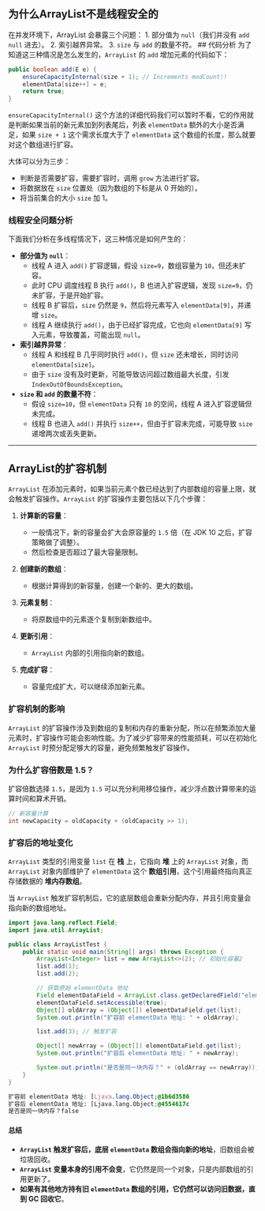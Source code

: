 ## 为什么ArrayList不是线程安全的
在并发环境下，ArrayList 会暴露三个问题： 1. 部分值为 `null`（我们并没有 `add null` 进去）。 2. 索引越界异常。 3. `size` 与 `add` 的数量不符。 ## 代码分析 为了知道这三种情况是怎么发生的，`ArrayList` 的 `add` 增加元素的代码如下：
```java 
public boolean add(E e) { 
	ensureCapacityInternal(size + 1); // Increments modCount!! 
	elementData[size++] = e; 
	return true; 
}

```

`ensureCapacityInternal()` 这个方法的详细代码我们可以暂时不看，它的作用就是判断如果当前的新元素加到列表尾后，列表 `elementData` 额外的大小是否满足，如果 `size + 1` 这个需求长度大于了 `elementData` 这个数组的长度，那么就要对这个数组进行扩容。

大体可以分为三步：
- 判断是否需要扩容，需要扩容时，调用 `grow` 方法进行扩容。
- 将数据放在 `size` 位置处（因为数组的下标是从 0 开始的）。
- 将当前集合的大小 `size` 加 1。

### 线程安全问题分析
下面我们分析在多线程情况下，这三种情况是如何产生的：
- **部分值为 `null`**：
    - 线程 A 进入 `add()` 扩容逻辑，假设 `size=9`，数组容量为 `10`，但还未扩容。
    - 此时 CPU 调度线程 B 执行 `add()`，B 也进入扩容逻辑，发现 `size=9`，仍未扩容，于是开始扩容。
    - 线程 B 扩容后，`size` 仍然是 `9`，然后将元素写入 `elementData[9]`，并递增 `size`。
    - 线程 A 继续执行 `add()`，由于已经扩容完成，它也向 `elementData[9]` 写入元素，导致覆盖，可能出现 `null`。
- **索引越界异常**：
    - 线程 A 和线程 B 几乎同时执行 `add()`，但 `size` 还未增长，同时访问 `elementData[size]`。
    - 由于 `size` 没有及时更新，可能导致访问超过数组最大长度，引发 `IndexOutOfBoundsException`。
- **`size` 和 `add` 的数量不符**：
    - 假设 `size=10`，但 `elementData` 只有 `10` 的空间，线程 A 进入扩容逻辑但未完成。
    - 线程 B 也进入 `add()` 并执行 `size++`，但由于扩容未完成，可能导致 `size` 递增两次或丢失更新。


--- 

## ArrayList的扩容机制

`ArrayList` 在添加元素时，如果当前元素个数已经达到了内部数组的容量上限，就会触发扩容操作。`ArrayList` 的扩容操作主要包括以下几个步骤：

1. **计算新的容量**：
   - 一般情况下，新的容量会扩大会原容量的 `1.5` 倍（在 JDK 10 之后，扩容策略做了调整）。
   - 然后检查是否超过了最大容量限制。

2. **创建新的数组**：
   - 根据计算得到的新容量，创建一个新的、更大的数组。

3. **元素复制**：
   - 将原数组中的元素逐个复制到新数组中。

4. **更新引用**：
   - `ArrayList` 内部的引用指向新的数组。

5. **完成扩容**：
   - 容量完成扩大，可以继续添加新元素。

### 扩容机制的影响

`ArrayList` 的扩容操作涉及到数组的复制和内存的重新分配，所以在频繁添加大量元素时，扩容操作可能会影响性能。为了减少扩容带来的性能损耗，可以在初始化 `ArrayList` 时预分配足够大的容量，避免频繁触发扩容操作。

### 为什么扩容倍数是 1.5？

扩容倍数选择 `1.5`，是因为 `1.5` 可以充分利用移位操作，减少浮点数计算带来的运算时间和算术开销。

```java
// 新容量计算
int newCapacity = oldCapacity + (oldCapacity >> 1);
```


### 扩容后的地址变化

`ArrayList` 类型的引用变量 `list` 在 **栈** 上，它指向 **堆** 上的 `ArrayList` 对象，而 `ArrayList` 对象内部维护了 `elementData` 这个 **数组引用**，这个引用最终指向真正存储数据的 **堆内存数组**。

当 `ArrayList` 触发扩容机制后，它的底层数组会重新分配内存，并且引用变量会指向新的数组地址。

```java
import java.lang.reflect.Field;
import java.util.ArrayList;

public class ArrayListTest {
    public static void main(String[] args) throws Exception {
        ArrayList<Integer> list = new ArrayList<>(2); // 初始化容量2
        list.add(1);
        list.add(2);

        // 获取原始 elementData 地址
        Field elementDataField = ArrayList.class.getDeclaredField("elementData");
        elementDataField.setAccessible(true);
        Object[] oldArray = (Object[]) elementDataField.get(list);
        System.out.println("扩容前 elementData 地址: " + oldArray);

        list.add(3); // 触发扩容

        Object[] newArray = (Object[]) elementDataField.get(list);
        System.out.println("扩容后 elementData 地址: " + newArray);

        System.out.println("是否是同一块内存？" + (oldArray == newArray));
    }
}

```

```css
扩容前 elementData 地址: [Ljava.lang.Object;@1b6d3586
扩容后 elementData 地址: [Ljava.lang.Object;@4554617c
是否是同一块内存？false
```

#### 总结
- **`ArrayList` 触发扩容后，底层 `elementData` 数组会指向新的地址**，旧数组会被垃圾回收。
- **`ArrayList` 变量本身的引用不会变**，它仍然是同一个对象，只是内部数组的引用更新了。
- **如果有其他地方持有旧 `elementData` 数组的引用，它仍然可以访问旧数据，直到 GC 回收它**。